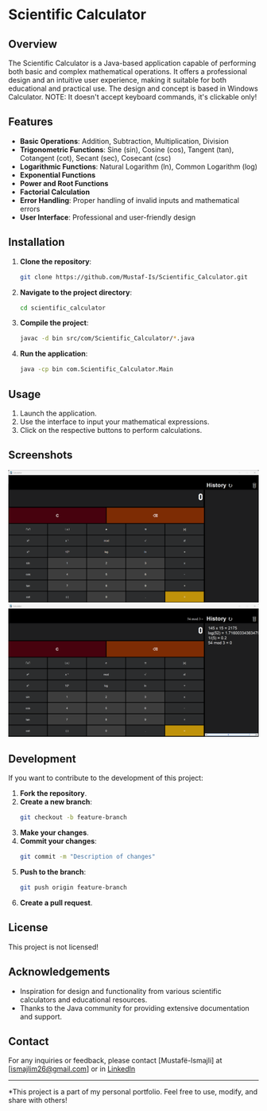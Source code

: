 # Scientific Calculator

## Overview

The Scientific Calculator is a Java-based application capable of performing both basic and complex mathematical operations. It offers a professional design and an intuitive user experience, making it suitable for both educational and practical use.
The design and concept is based in Windows Calculator.
NOTE: It doesn't accept keyboard commands, it's clickable only!

## Features

- **Basic Operations**: Addition, Subtraction, Multiplication, Division
- **Trigonometric Functions**: Sine (sin), Cosine (cos), Tangent (tan), Cotangent (cot), Secant (sec), Cosecant (csc)
- **Logarithmic Functions**: Natural Logarithm (ln), Common Logarithm (log)
- **Exponential Functions**
- **Power and Root Functions**
- **Factorial Calculation**
- **Error Handling**: Proper handling of invalid inputs and mathematical errors
- **User Interface**: Professional and user-friendly design

## Installation

1. **Clone the repository**:
    ```bash
    git clone https://github.com/Mustaf-Is/Scientific_Calculator.git
    ```
2. **Navigate to the project directory**:
    ```bash
    cd scientific_calculator
    ```
3. **Compile the project**:
    ```bash
    javac -d bin src/com/Scientific_Calculator/*.java
    ```
4. **Run the application**:
    ```bash
    java -cp bin com.Scientific_Calculator.Main
    ```

## Usage

1. Launch the application.
2. Use the interface to input your mathematical expressions.
3. Click on the respective buttons to perform calculations.

## Screenshots

![Screenshot 1](/screenshots/Screenshot-1.png)
![Screenshot 2](/screenshots/Screenshot-2.png)

## Development

If you want to contribute to the development of this project:

1. **Fork the repository**.
2. **Create a new branch**:
    ```bash
    git checkout -b feature-branch
    ```
3. **Make your changes**.
4. **Commit your changes**:
    ```bash
    git commit -m "Description of changes"
    ```
5. **Push to the branch**:
    ```bash
    git push origin feature-branch
    ```
6. **Create a pull request**.

## License

This project is not licensed!

## Acknowledgements

- Inspiration for design and functionality from various scientific calculators and educational resources.
- Thanks to the Java community for providing extensive documentation and support.

## Contact

For any inquiries or feedback, please contact [Mustafë-Ismajli] at [ismajlim26@gmail.com] or in [LinkedIn](https://www.linkedin.com/in/mustaf%C3%AB-ismajli-99b54b318/)

---

*This project is a part of my personal portfolio. Feel free to use, modify, and share with others!
